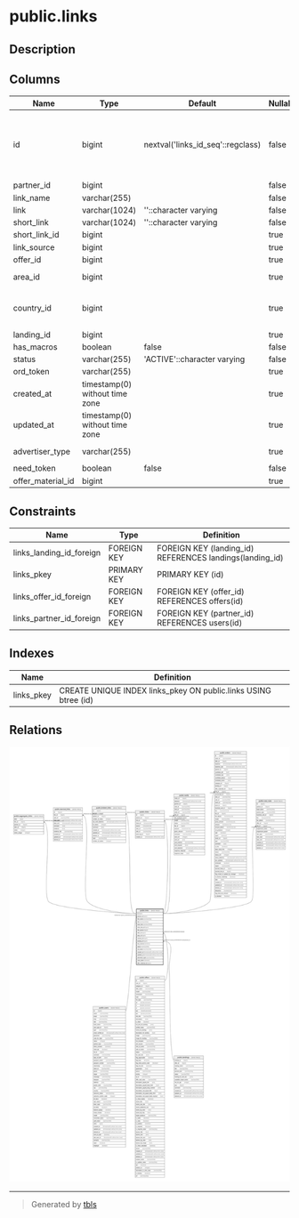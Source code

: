 # public.links

## Description

## Columns

| Name | Type | Default | Nullable | Children | Parents | Comment |
| ---- | ---- | ------- | -------- | -------- | ------- | ------- |
| id | bigint | nextval('links_id_seq'::regclass) | false | [public.aggregate_clicks](public.aggregate_clicks.md) [public.banned_links](public.banned_links.md) [public.broken_links](public.broken_links.md) [public.clicks](public.clicks.md) [public.notify](public.notify.md) [public.orders](public.orders.md) [public.rate_rules](public.rate_rules.md) |  |  |
| partner_id | bigint |  | false |  | [public.users](public.users.md) |  |
| link_name | varchar(255) |  | false |  |  |  |
| link | varchar(1024) | ''::character varying | false |  |  |  |
| short_link | varchar(1024) | ''::character varying | false |  |  |  |
| short_link_id | bigint |  | true |  |  |  |
| link_source | bigint |  | true |  |  |  |
| offer_id | bigint |  | true |  | [public.offers](public.offers.md) |  |
| area_id | bigint |  | true |  |  | id - площадки |
| country_id | bigint |  | true |  |  | Поле используется не на всех партнерках |
| landing_id | bigint |  | true |  | [public.landings](public.landings.md) |  |
| has_macros | boolean | false | false |  |  |  |
| status | varchar(255) | 'ACTIVE'::character varying | false |  |  |  |
| ord_token | varchar(255) |  | true |  |  |  |
| created_at | timestamp(0) without time zone |  | true |  |  |  |
| updated_at | timestamp(0) without time zone |  | true |  |  |  |
| advertiser_type | varchar(255) |  | true |  |  | Признак рекламы |
| need_token | boolean | false | false |  |  |  |
| offer_material_id | bigint |  | true |  |  |  |

## Constraints

| Name | Type | Definition |
| ---- | ---- | ---------- |
| links_landing_id_foreign | FOREIGN KEY | FOREIGN KEY (landing_id) REFERENCES landings(landing_id) |
| links_pkey | PRIMARY KEY | PRIMARY KEY (id) |
| links_offer_id_foreign | FOREIGN KEY | FOREIGN KEY (offer_id) REFERENCES offers(id) |
| links_partner_id_foreign | FOREIGN KEY | FOREIGN KEY (partner_id) REFERENCES users(id) |

## Indexes

| Name | Definition |
| ---- | ---------- |
| links_pkey | CREATE UNIQUE INDEX links_pkey ON public.links USING btree (id) |

## Relations

![er](public.links.svg)

---

> Generated by [tbls](https://github.com/k1LoW/tbls)
